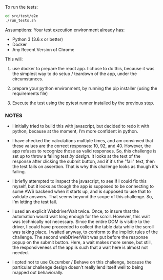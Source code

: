 To run the tests:

```bash
cd src/test/e2e
./run_tests.sh
```

Assumptions: Your test execution environment already has:

* Python 3 (3.6.x or better)
* Docker
* Any Recent Version of Chrome

This will:

1. use docker to prepare the react app. I chose to do this, because it was the simplest way to do setup / teardown of the app, under the circumstances.

2. prepare your python environment, by running the pip installer (using the requirements file)

3. Execute the test using the pytest runner installed by the previous step.

### NOTES

* I initially tried to build this with javascript, but decided to redo it with python, because at the moment, I'm more confident in python.

* I have checked the calculations multiple times, and am convinved that these values are the correct responses: 10, 92, and 40. However, the app refuses to recognize those as valid responses. So, this challenge is set up to throw a failing test *by design*. It looks at the text of the response after clicking the submit button, and if it's the "fail" text, then the test fails on assertion. That is why this challenge looks as though it's failing.

* I briefly attempted to inspect the javascript, to see if I could fix this myself, but it looks as though the app is supposed to be connecting to some AWS backend when it starts up, and is supposed to use that to validate answers. That seems beyond the scope of this challenge. So, I'm letting the test fail.

* I used an explicit WebdriverWait twice. Once, to insure that the automation would wait long enough for the scroll. However, this wait was technically not necessary. Since the entire DOM is visible to the driver, I could have proceeded to collect the table data while the scroll was taking place. I waited anyway, to conform to the implicit rules of the challenge. The second webDriverWait was put before the response popup on the submit button. Here, a wait makes more sense, but still, the responsiveness of the app is such that a wait here is almost not needed.

* I opted not to use Cucumber / Behave on this challenge, because the particular challenge design doesn't really lend itself well to being mapped out behaviorally.

